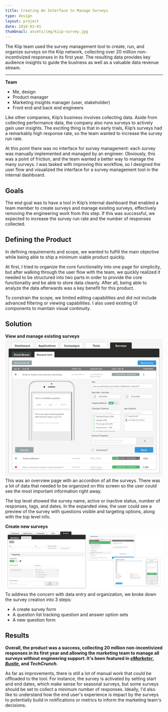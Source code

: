 ```yaml
---
title: Creating An Interface to Manage Surveys
type: design
layout: project
date: 2016-03-01
thumbnail: assets/img/kiip-survey.jpg
---
```


The Kiip team used the survey management tool to create, run, and organize surveys on the Kiip network, collecting over 20 million non-incentivized responses in its first year. The resulting data provides key audience insights to guide the business as well as a valuable data revenue stream.

---

**Team**
- Me, design
- Product manager
- Marketing insights manager (user, stakeholder)
- Front end and back end engineers

Like other companies, Kiip’s business involves collecting data. Aside from collecting performance data, the company also runs surveys to actively gain user insights. The exciting thing is that in early trials, Kiip’s surveys had a remarkably high response rate, so the team wanted to increase the survey run rate.

At this point there was no interface for survey management: each survey was manually implemented and managed by an engineer. Obviously, this was a point of friction, and the team wanted a better way to manage the many surveys. I was tasked with improving this workflow, so I designed the user flow and visualized the interface for a survey management tool in the internal dashboard.

## Goals
The end goal was to have a tool in Kiip’s internal dashboard that enabled a team member to create surveys and manage existing surveys, effectively removing the engineering work from this step. If this was successful, we expected to increase the survey run rate and the number of responses collected.

## Defining the Product
In defining requirements and scope, we wanted to fulfill the main objective while being able to ship a minimum viable product quickly. 

At first, I tried to organize the core functionality into one page for simplicity, but after walking through the user flow with the team, we quickly realized it needed to be structured into two parts in order to provide the core functionality and be able to store data cleanly. After all, being able to analyze the data afterwards was a key benefit for this product.

To constrain the scope, we limited editing capabilities and did not include advanced filtering or viewing capabilities. I also used existing UI components to maintain visual continuity.

## Solution

**View and manage existing surveys**
![Survey management screen](/assets/img/kiip-survey-manage.png)
This was an overview page with an accordion of all the surveys. There was a lot of data that needed to be organized on this screen so the user could see the most important information right away.

The top level showed the survey name, active or inactive status, number of responses, tags, and dates. In the expanded view, the user could see a preview of the survey with questions visible and targeting options, along with the top level info.

**Create new surveys**
![New survey screen](/assets/img/kiip-survey-create.png)
To address the concern with data entry and organization, we broke down the survey creation into 3 steps:
- A create survey form
- A question list tracking question and answer option sets
- A new question form

## Results
**Overall, the product was a success, collecting 20 million non-incentivized responses in its first year and allowing the marketing team to manage all surveys without engineering support. It's been featured in [*eMarketer*](https://www.emarketer.com/Article/Where-Will-Mobile-Users-Shopping-this-Holiday/1014485), [*Bustle*](https://www.bustle.com/p/how-you-should-spend-your-tax-refund-according-to-experts-50931), and *TechCrunch*.**

As far as improvements, there is still a lot of manual work that could be offloaded to the tool. For instance, the survey is activated by setting start and end dates, which make sense for seasonal surveys, but some surveys should be set to collect a minimum number of responses. Ideally, I'd also like to understand how the end user's experience is impact by the surveys to potentially build in notifications or metrics to inform the marketing team's decisions.